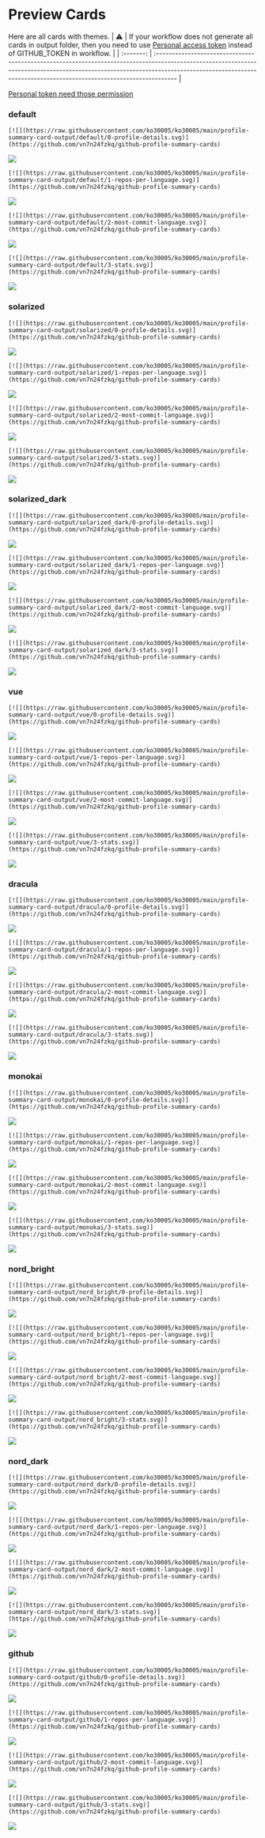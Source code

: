 
# Preview Cards

Here are all cards with themes.
| :warning: | If your workflow does not generate all cards in output folder, then you need to use [Personal access token](https://docs.github.com/en/actions/configuring-and-managing-workflows/creating-and-storing-encrypted-secrets) instead of GITHUB_TOKEN in workflow. |
| :-------: | :------------------------------------------------------------------------------------------------------------------------------------------------------------------------------------------------------------------------------------------------ |

[Personal token need those permission](https://github.com/vn7n24fzkq/github-profile-summary-cards/wiki/Personal-access-token-permissions)


### default


```
[![](https://raw.githubusercontent.com/ko30005/ko30005/main/profile-summary-card-output/default/0-profile-details.svg)](https://github.com/vn7n24fzkq/github-profile-summary-cards)
```
![](https://raw.githubusercontent.com/ko30005/ko30005/main/profile-summary-card-output/default/0-profile-details.svg)


```
[![](https://raw.githubusercontent.com/ko30005/ko30005/main/profile-summary-card-output/default/1-repos-per-language.svg)](https://github.com/vn7n24fzkq/github-profile-summary-cards)
```
![](https://raw.githubusercontent.com/ko30005/ko30005/main/profile-summary-card-output/default/1-repos-per-language.svg)


```
[![](https://raw.githubusercontent.com/ko30005/ko30005/main/profile-summary-card-output/default/2-most-commit-language.svg)](https://github.com/vn7n24fzkq/github-profile-summary-cards)
```
![](https://raw.githubusercontent.com/ko30005/ko30005/main/profile-summary-card-output/default/2-most-commit-language.svg)


```
[![](https://raw.githubusercontent.com/ko30005/ko30005/main/profile-summary-card-output/default/3-stats.svg)](https://github.com/vn7n24fzkq/github-profile-summary-cards)
```
![](https://raw.githubusercontent.com/ko30005/ko30005/main/profile-summary-card-output/default/3-stats.svg)


### solarized


```
[![](https://raw.githubusercontent.com/ko30005/ko30005/main/profile-summary-card-output/solarized/0-profile-details.svg)](https://github.com/vn7n24fzkq/github-profile-summary-cards)
```
![](https://raw.githubusercontent.com/ko30005/ko30005/main/profile-summary-card-output/solarized/0-profile-details.svg)


```
[![](https://raw.githubusercontent.com/ko30005/ko30005/main/profile-summary-card-output/solarized/1-repos-per-language.svg)](https://github.com/vn7n24fzkq/github-profile-summary-cards)
```
![](https://raw.githubusercontent.com/ko30005/ko30005/main/profile-summary-card-output/solarized/1-repos-per-language.svg)


```
[![](https://raw.githubusercontent.com/ko30005/ko30005/main/profile-summary-card-output/solarized/2-most-commit-language.svg)](https://github.com/vn7n24fzkq/github-profile-summary-cards)
```
![](https://raw.githubusercontent.com/ko30005/ko30005/main/profile-summary-card-output/solarized/2-most-commit-language.svg)


```
[![](https://raw.githubusercontent.com/ko30005/ko30005/main/profile-summary-card-output/solarized/3-stats.svg)](https://github.com/vn7n24fzkq/github-profile-summary-cards)
```
![](https://raw.githubusercontent.com/ko30005/ko30005/main/profile-summary-card-output/solarized/3-stats.svg)


### solarized_dark


```
[![](https://raw.githubusercontent.com/ko30005/ko30005/main/profile-summary-card-output/solarized_dark/0-profile-details.svg)](https://github.com/vn7n24fzkq/github-profile-summary-cards)
```
![](https://raw.githubusercontent.com/ko30005/ko30005/main/profile-summary-card-output/solarized_dark/0-profile-details.svg)


```
[![](https://raw.githubusercontent.com/ko30005/ko30005/main/profile-summary-card-output/solarized_dark/1-repos-per-language.svg)](https://github.com/vn7n24fzkq/github-profile-summary-cards)
```
![](https://raw.githubusercontent.com/ko30005/ko30005/main/profile-summary-card-output/solarized_dark/1-repos-per-language.svg)


```
[![](https://raw.githubusercontent.com/ko30005/ko30005/main/profile-summary-card-output/solarized_dark/2-most-commit-language.svg)](https://github.com/vn7n24fzkq/github-profile-summary-cards)
```
![](https://raw.githubusercontent.com/ko30005/ko30005/main/profile-summary-card-output/solarized_dark/2-most-commit-language.svg)


```
[![](https://raw.githubusercontent.com/ko30005/ko30005/main/profile-summary-card-output/solarized_dark/3-stats.svg)](https://github.com/vn7n24fzkq/github-profile-summary-cards)
```
![](https://raw.githubusercontent.com/ko30005/ko30005/main/profile-summary-card-output/solarized_dark/3-stats.svg)


### vue


```
[![](https://raw.githubusercontent.com/ko30005/ko30005/main/profile-summary-card-output/vue/0-profile-details.svg)](https://github.com/vn7n24fzkq/github-profile-summary-cards)
```
![](https://raw.githubusercontent.com/ko30005/ko30005/main/profile-summary-card-output/vue/0-profile-details.svg)


```
[![](https://raw.githubusercontent.com/ko30005/ko30005/main/profile-summary-card-output/vue/1-repos-per-language.svg)](https://github.com/vn7n24fzkq/github-profile-summary-cards)
```
![](https://raw.githubusercontent.com/ko30005/ko30005/main/profile-summary-card-output/vue/1-repos-per-language.svg)


```
[![](https://raw.githubusercontent.com/ko30005/ko30005/main/profile-summary-card-output/vue/2-most-commit-language.svg)](https://github.com/vn7n24fzkq/github-profile-summary-cards)
```
![](https://raw.githubusercontent.com/ko30005/ko30005/main/profile-summary-card-output/vue/2-most-commit-language.svg)


```
[![](https://raw.githubusercontent.com/ko30005/ko30005/main/profile-summary-card-output/vue/3-stats.svg)](https://github.com/vn7n24fzkq/github-profile-summary-cards)
```
![](https://raw.githubusercontent.com/ko30005/ko30005/main/profile-summary-card-output/vue/3-stats.svg)


### dracula


```
[![](https://raw.githubusercontent.com/ko30005/ko30005/main/profile-summary-card-output/dracula/0-profile-details.svg)](https://github.com/vn7n24fzkq/github-profile-summary-cards)
```
![](https://raw.githubusercontent.com/ko30005/ko30005/main/profile-summary-card-output/dracula/0-profile-details.svg)


```
[![](https://raw.githubusercontent.com/ko30005/ko30005/main/profile-summary-card-output/dracula/1-repos-per-language.svg)](https://github.com/vn7n24fzkq/github-profile-summary-cards)
```
![](https://raw.githubusercontent.com/ko30005/ko30005/main/profile-summary-card-output/dracula/1-repos-per-language.svg)


```
[![](https://raw.githubusercontent.com/ko30005/ko30005/main/profile-summary-card-output/dracula/2-most-commit-language.svg)](https://github.com/vn7n24fzkq/github-profile-summary-cards)
```
![](https://raw.githubusercontent.com/ko30005/ko30005/main/profile-summary-card-output/dracula/2-most-commit-language.svg)


```
[![](https://raw.githubusercontent.com/ko30005/ko30005/main/profile-summary-card-output/dracula/3-stats.svg)](https://github.com/vn7n24fzkq/github-profile-summary-cards)
```
![](https://raw.githubusercontent.com/ko30005/ko30005/main/profile-summary-card-output/dracula/3-stats.svg)


### monokai


```
[![](https://raw.githubusercontent.com/ko30005/ko30005/main/profile-summary-card-output/monokai/0-profile-details.svg)](https://github.com/vn7n24fzkq/github-profile-summary-cards)
```
![](https://raw.githubusercontent.com/ko30005/ko30005/main/profile-summary-card-output/monokai/0-profile-details.svg)


```
[![](https://raw.githubusercontent.com/ko30005/ko30005/main/profile-summary-card-output/monokai/1-repos-per-language.svg)](https://github.com/vn7n24fzkq/github-profile-summary-cards)
```
![](https://raw.githubusercontent.com/ko30005/ko30005/main/profile-summary-card-output/monokai/1-repos-per-language.svg)


```
[![](https://raw.githubusercontent.com/ko30005/ko30005/main/profile-summary-card-output/monokai/2-most-commit-language.svg)](https://github.com/vn7n24fzkq/github-profile-summary-cards)
```
![](https://raw.githubusercontent.com/ko30005/ko30005/main/profile-summary-card-output/monokai/2-most-commit-language.svg)


```
[![](https://raw.githubusercontent.com/ko30005/ko30005/main/profile-summary-card-output/monokai/3-stats.svg)](https://github.com/vn7n24fzkq/github-profile-summary-cards)
```
![](https://raw.githubusercontent.com/ko30005/ko30005/main/profile-summary-card-output/monokai/3-stats.svg)


### nord_bright


```
[![](https://raw.githubusercontent.com/ko30005/ko30005/main/profile-summary-card-output/nord_bright/0-profile-details.svg)](https://github.com/vn7n24fzkq/github-profile-summary-cards)
```
![](https://raw.githubusercontent.com/ko30005/ko30005/main/profile-summary-card-output/nord_bright/0-profile-details.svg)


```
[![](https://raw.githubusercontent.com/ko30005/ko30005/main/profile-summary-card-output/nord_bright/1-repos-per-language.svg)](https://github.com/vn7n24fzkq/github-profile-summary-cards)
```
![](https://raw.githubusercontent.com/ko30005/ko30005/main/profile-summary-card-output/nord_bright/1-repos-per-language.svg)


```
[![](https://raw.githubusercontent.com/ko30005/ko30005/main/profile-summary-card-output/nord_bright/2-most-commit-language.svg)](https://github.com/vn7n24fzkq/github-profile-summary-cards)
```
![](https://raw.githubusercontent.com/ko30005/ko30005/main/profile-summary-card-output/nord_bright/2-most-commit-language.svg)


```
[![](https://raw.githubusercontent.com/ko30005/ko30005/main/profile-summary-card-output/nord_bright/3-stats.svg)](https://github.com/vn7n24fzkq/github-profile-summary-cards)
```
![](https://raw.githubusercontent.com/ko30005/ko30005/main/profile-summary-card-output/nord_bright/3-stats.svg)


### nord_dark


```
[![](https://raw.githubusercontent.com/ko30005/ko30005/main/profile-summary-card-output/nord_dark/0-profile-details.svg)](https://github.com/vn7n24fzkq/github-profile-summary-cards)
```
![](https://raw.githubusercontent.com/ko30005/ko30005/main/profile-summary-card-output/nord_dark/0-profile-details.svg)


```
[![](https://raw.githubusercontent.com/ko30005/ko30005/main/profile-summary-card-output/nord_dark/1-repos-per-language.svg)](https://github.com/vn7n24fzkq/github-profile-summary-cards)
```
![](https://raw.githubusercontent.com/ko30005/ko30005/main/profile-summary-card-output/nord_dark/1-repos-per-language.svg)


```
[![](https://raw.githubusercontent.com/ko30005/ko30005/main/profile-summary-card-output/nord_dark/2-most-commit-language.svg)](https://github.com/vn7n24fzkq/github-profile-summary-cards)
```
![](https://raw.githubusercontent.com/ko30005/ko30005/main/profile-summary-card-output/nord_dark/2-most-commit-language.svg)


```
[![](https://raw.githubusercontent.com/ko30005/ko30005/main/profile-summary-card-output/nord_dark/3-stats.svg)](https://github.com/vn7n24fzkq/github-profile-summary-cards)
```
![](https://raw.githubusercontent.com/ko30005/ko30005/main/profile-summary-card-output/nord_dark/3-stats.svg)


### github


```
[![](https://raw.githubusercontent.com/ko30005/ko30005/main/profile-summary-card-output/github/0-profile-details.svg)](https://github.com/vn7n24fzkq/github-profile-summary-cards)
```
![](https://raw.githubusercontent.com/ko30005/ko30005/main/profile-summary-card-output/github/0-profile-details.svg)


```
[![](https://raw.githubusercontent.com/ko30005/ko30005/main/profile-summary-card-output/github/1-repos-per-language.svg)](https://github.com/vn7n24fzkq/github-profile-summary-cards)
```
![](https://raw.githubusercontent.com/ko30005/ko30005/main/profile-summary-card-output/github/1-repos-per-language.svg)


```
[![](https://raw.githubusercontent.com/ko30005/ko30005/main/profile-summary-card-output/github/2-most-commit-language.svg)](https://github.com/vn7n24fzkq/github-profile-summary-cards)
```
![](https://raw.githubusercontent.com/ko30005/ko30005/main/profile-summary-card-output/github/2-most-commit-language.svg)


```
[![](https://raw.githubusercontent.com/ko30005/ko30005/main/profile-summary-card-output/github/3-stats.svg)](https://github.com/vn7n24fzkq/github-profile-summary-cards)
```
![](https://raw.githubusercontent.com/ko30005/ko30005/main/profile-summary-card-output/github/3-stats.svg)

